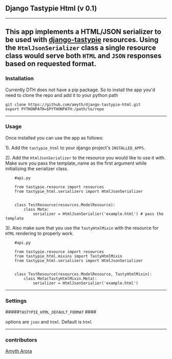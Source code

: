 ## Django Tastypie Html (v 0.1) ##
----------------

This app implements a HTML/JSON serializer to be used with [django-tastypie](https://github.com/toastdriven/django-tastypie) resources. Using the `HtmlJsonSerializer` class a single resource class would serve both `HTML` and `JSON` responses based on requested format.
----------------

### Installation ###

Currently DTH does not have a pip package. So to install the app you'd need to clone the repo and add it to your python path

```
git clone https://github.com/amyth/django-tastypie-html.git
export PYTHONPATH=$PYTHONPATH:/path/to/repo
```
----------------

### Usage ###

Once installed you can use the app as follows:

1). Add the `tastypie_html` to your django project's `INSTALLED_APPS`.

2). Add the `HtmlJsonSerializer` to the resource you would like to use it with. Make sure you pass the template_name as the first argument while initializing the serializer class.

```
    #api.py
    
    from tastypie.resource import resources
    from tastypie_html.serializers import HtmlJsonSerializer
    
    
    class TestResource(resources.ModelResource):
        class Meta:
            serializer = HtmlJsonSerialier('example.html') # pass the template
```

3). Also make sure that you use the `TastyHtmlMixin` with the resource for `HTML` rendering to properly work.

```
    #api.py
    
    from tastypie.resource import resources
    from tastypie_html.mixins import TastyHtmlMixin
    from tastypie_html.serializers import HtmlJsonSerializer
    
    
    class TestResource(resources.ModelResource, TastyHtmlMixin):
        class Meta(TastyHtmlMixin.Meta):
            serializer = HtmlJsonSerialier('example.html')
```
----------------

### Settings ###


#####`TASTYPIE_HTML_DEFAULT_FORMAT` ####

options are `json` and `html`. Default is `html`

----------------

### contributors ###

[Amyth Arora](https://plus.google.com/+AmythArora)
